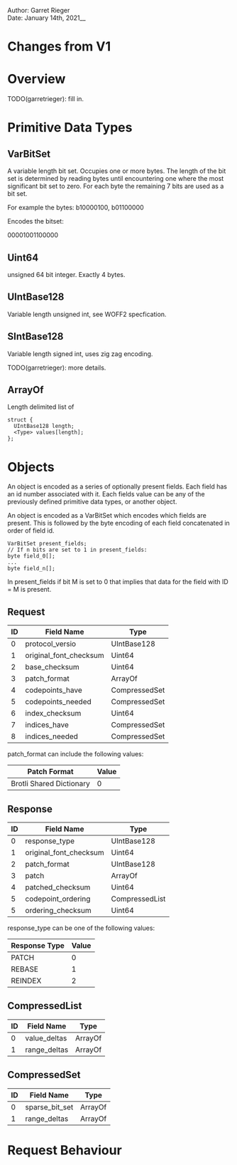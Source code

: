 Author: Garret Rieger  
Date: January 14th, 2021__

# Changes from V1

# Overview

TODO(garretrieger): fill in.

# Primitive Data Types

## VarBitSet

A variable length bit set. Occupies one or more bytes. The length of the
bit set is determined by reading bytes until encountering one where the
most significant bit set to zero. For each byte the remaining 7 bits are
used as a bit set.

For example the bytes:
b10000100, b01100000

Encodes the bitset:

00001001100000

## Uint64

unsigned 64 bit integer. Exactly 4 bytes.

## UIntBase128

Variable length unsigned int, see WOFF2 specfication.

## SIntBase128

Variable length signed int, uses zig zag encoding.

TODO(garretrieger): more details.

## ArrayOf<Type>

Length delimited list of <Type>

```
struct {
  UIntBase128 length;
  <Type> values[length];
};
```

# Objects

An object is encoded as a series of optionally present fields. Each
field has an id number associated with it. Each fields value can
be any of the previously defined primitive data types, or another object.

An object is encoded as a VarBitSet which encodes which fields are present.
This is followed by the byte encoding of each field concatenated in order
of field id.

```
VarBitSet present_fields;
// If n bits are set to 1 in present_fields:
byte field_0[];
...
byte field_n[];
```

In present_fields if bit M is set to 0 that implies that data for the
field with ID = M is present.

## Request

  | ID | Field Name             | Type                 |
  | -- | ---------------------- | -------------------- |
  | 0  | protocol_versio        | UIntBase128          |
  | 1  | original_font_checksum | Uint64               |
  | 2  | base_checksum          | Uint64               |
  | 3  | patch_format           | ArrayOf<UIntBase128> |
  | 4  | codepoints_have        | CompressedSet        |
  | 5  | codepoints_needed      | CompressedSet        |
  | 6  | index_checksum         | Uint64               |
  | 7  | indices_have           | CompressedSet        |
  | 8  | indices_needed         | CompressedSet        |

patch_format can include the following values:

  | Patch Format             | Value |
  | ------------------------ | ----- |
  | Brotli Shared Dictionary | 0     |

## Response

  | ID | Field Name             | Type                 |
  | -- | ---------------------- | -------------------- |
  | 0  | response_type          | UIntBase128          |
  | 1  | original_font_checksum | Uint64               |
  | 2  | patch_format           | UIntBase128          |
  | 3  | patch                  | ArrayOf<byte>        |
  | 4  | patched_checksum       | Uint64               |
  | 5  | codepoint_ordering     | CompressedList       |
  | 5  | ordering_checksum      | Uint64               |

response_type can be one of the following values:

  | Response Type            | Value |
  | ------------------------ | ----- |
  | PATCH                    | 0     |
  | REBASE                   | 1     |
  | REINDEX                  | 2     |
  

## CompressedList

  | ID | Field Name             | Type                 |
  | -- | ---------------------- | -------------------- |
  | 0  | value_deltas           | ArrayOf<IntBase128>  |
  | 1  | range_deltas           | ArrayOf<UIntBase128> |

## CompressedSet

  | ID | Field Name             | Type                 |
  | -- | ---------------------- | -------------------- |
  | 0  | sparse_bit_set         | ArrayOf<Uint8>       |
  | 1  | range_deltas           | ArrayOf<UIntBase128> |

# Request Behaviour

